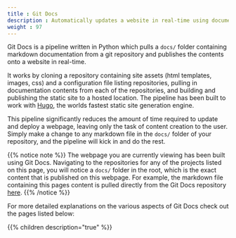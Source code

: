 ```yaml
---
title : Git Docs
description : Automatically updates a website in real-time using documentation that lives in your git repository.
weight : 97
---
```


Git Docs is a pipeline written in Python which pulls a `docs/` folder containing markdown documentation from a git repository and publishes the contents onto a website in real-time. 

It works by cloning a repository containing site assets (html templates, images, css) and a configuration file listing repositories, pulling in documentation contents from each of the repositories, and building and publishing the static site to a hosted location. The pipeline has been built to work with [Hugo](https://gohugo.io/), the worlds fastest static site generation engine. 

This pipeline significantly reduces the amount of time required to update and deploy a webpage, leaving only the task of content creation to the user. Simply make a change to any markdown file in the `docs/` folder of your repository, and the pipeline will kick in and do the rest. 

{{% notice note %}}
The webpage you are currently viewing has been built using Git Docs. Navigating to the repositories for any of the projects listed on this page, you will notice a `docs/` folder in the root, which is the exact content that is published on this webpage. For example, the markdown file containing this pages content is pulled directly from the Git Docs repository [here](https://github.com/muneebazam/git-docs/blob/master/docs/_index.md).
{{% /notice %}}

For more detailed explanations on the various aspects of Git Docs check out the pages listed below:

{{% children description="true" %}}
